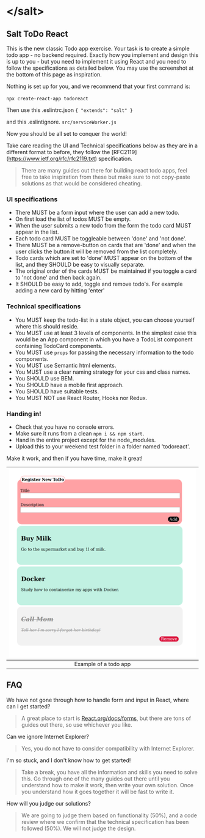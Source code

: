 # &lt;/salt&gt;

## Salt ToDo React

This is the new classic Todo app exercise. Your task is to create a simple todo app - no backend required.
Exactly how you implement and design this is up to you - but you need to implement it using React and you need to follow the specifications as detailed below. You may use the screenshot at the bottom of this page as inspiration.

Nothing is set up for you, and we recommend that your first command is:

`npx create-react-app todoreact`

Then use this .eslintrc.json
`{
    "extends": "salt"
}`

and this .eslintignore.
`src/serviceWorker.js`

Now you should be all set to conquer the world!

Take care reading the UI and Technical specifications below as they are in a different format to before, they follow the [RFC2119]
(https://www.ietf.org/rfc/rfc2119.txt) specification.

>There are many guides out there for building react todo apps, feel free to take inspiration from these but make sure to not copy-paste solutions as that would be considered cheating.

### UI specifications
* There MUST be a form input where the user can add a new todo.
* On first load the list of todos MUST be empty.
* When the user submits a new todo from the form the todo card MUST appear in the list.
* Each todo card MUST be toggleable between 'done' and 'not done'.
* There MUST be a remove-button on cards that are 'done' and when the user clicks the button it will be removed from the list completely.
* Todo cards which are set to 'done' MUST appear on the bottom of the list, and they SHOULD be easy to visually separate.
* The original order of the cards MUST be maintained if you toggle a card to 'not done' and then back again.
* It SHOULD be easy to add, toggle and remove todo's. For example adding a new card by hitting 'enter'

### Technical specifications
* You MUST keep the todo-list in a state object, you can choose yourself where this should reside.
* You MUST use at least 3 levels of components. In the simplest case this would be an App component in which you have a TodoList component containing TodoCard components.
* You MUST use `props` for passing the necessary information to the todo components.
* You MUST use Semantic html elements.
* You MUST use a clear naming strategy for your css and class names.
* You SHOULD use BEM.
* You SHOULD have a mobile first approach.
* You SHOULD have suitable tests.
* You MUST NOT use React Router, Hooks nor Redux.

### Handing in!
* Check that you have no console errors.
* Make sure it runs from a clean `npm i && npm start`.
* Hand in the entire project except for the node_modules.
* Upload this to your weekend test folder in a folder named 'todoreact'.

Make it work, and then if you have time, make it great!

| ![Todo](todo.png) |
|:---:|
| Example of a todo app |

## FAQ

We have not gone through how to handle form and input in React, where can I get started?
> A great place to start is [React.org/docs/forms](https://reactjs.org/docs/forms.html), but there are tons of guides out there, so use whichever you like.

Can we ignore Internet Explorer?
> Yes, you do not have to consider compatibility with Internet Explorer.

I'm so stuck, and I don't know how to get started!
> Take a break, you have all the information and skills you need to solve this. Go through one of the many guides out there until you understand how to make it work, then write your own solution. Once you understand how it goes together it will be fast to write it.

How will you judge our solutions?
> We are going to judge them based on functionality (50%), and a code review where we confirm that the technical specification has been followed (50%). We will not judge the design.
